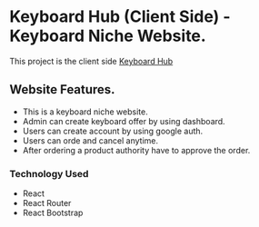 # Keyboard Hub (Client Side) - Keyboard Niche Website.

This project is the client side [Keyboard Hub](https://tripify.web.app/)

## Website Features.
* This is a keyboard niche website.
* Admin can create keyboard offer by using dashboard.
* Users can create account by using google auth.
* Users can orde and cancel anytime.
* After ordering a product authority have to approve the order.

### Technology Used 
* React
* React Router
* React Bootstrap